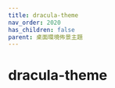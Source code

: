 ```yaml
---
title: dracula-theme
nav_order: 2020
has_children: false
parent: 桌面環境佈景主題
---
```



# dracula-theme
